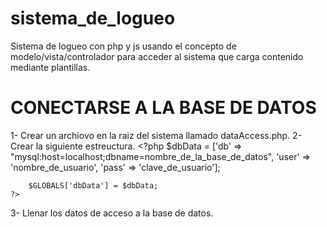 # sistema_de_logueo
Sistema de logueo con php y js usando el concepto de modelo/vista/controlador para acceder al sistema que carga contenido mediante plantillas. 


# CONECTARSE A LA BASE DE DATOS
1- Crear un archiovo en la raiz del sistema llamado dataAccess.php.
2- Crear la siguiente estreuctura.
    <?php
        $dbData = ['db' => "mysql:host=localhost;dbname=nombre_de_la_base_de_datos", 'user' => 'nombre_de_usuario', 'pass' => 'clave_de_usuario'];
        
        $GLOBALS['dbData'] = $dbData;
    ?>
3- Llenar los datos de acceso a la base de datos.


